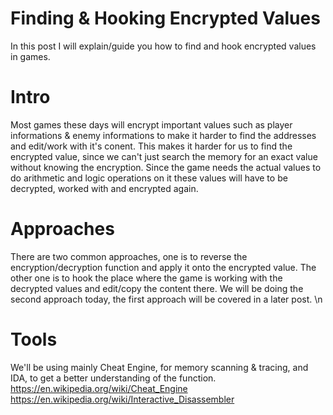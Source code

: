 # Finding &amp; Hooking Encrypted Values
In this post I will explain/guide you how to find and hook encrypted values in games.

# Intro
Most games these days will encrypt important values such as player informations & enemy informations to make it harder to find the addresses and edit/work with it's conent.
This makes it harder for us to find the encrypted value, since we can't just search the memory for an exact value without knowing the encryption.
Since the game needs the actual values to do arithmetic and logic operations on it these values will have to be decrypted, worked with and encrypted again.

# Approaches
There are two common approaches, one is to reverse the encryption/decryption function and apply it onto the encrypted value.
The other one is to hook the place where the game is working with the decrypted values and edit/copy the content there.
We will be doing the second approach today, the first approach will be covered in a later post.
\n
# Tools
We'll be using mainly Cheat Engine, for memory scanning & tracing, and IDA, to get a better understanding of the function.
https://en.wikipedia.org/wiki/Cheat_Engine
https://en.wikipedia.org/wiki/Interactive_Disassembler
